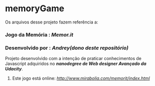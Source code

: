 # memoryGame

Os arquivos desse projeto fazem referência a:

### Jogo da Memória : *Memor.it*
### Desenvolvido por : *Andrey(dono deste repositório)*

Projeto desenvolvido com a intenção de praticar conhecimentos de Javascript adquiridos no **_nanodegree de Web designer Avançado da Udacity_**.

1. Este jogo está online: *http://www.mirabolia.com/memorit/index.html*